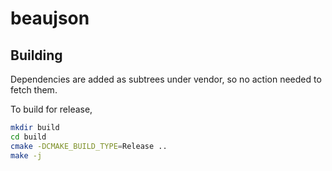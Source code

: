 # beaujson

## Building

Dependencies are added as subtrees under vendor, so no action needed to fetch them.

To build for release,

```bash
mkdir build
cd build
cmake -DCMAKE_BUILD_TYPE=Release ..
make -j
```
